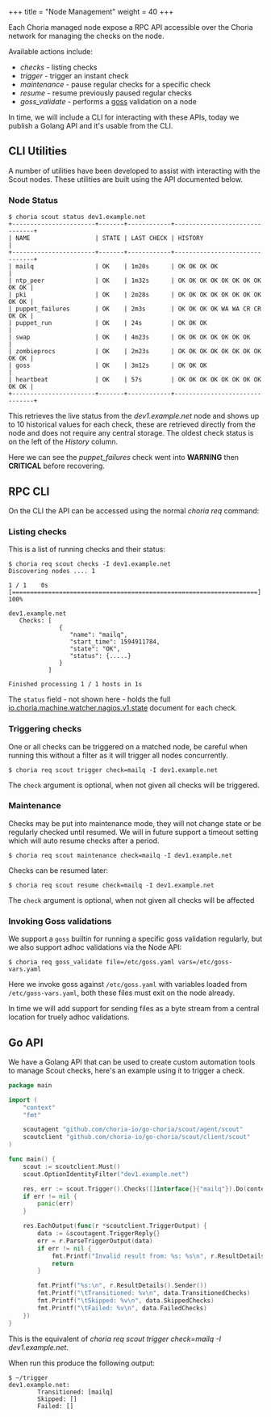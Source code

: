 +++
title = "Node Management"
weight = 40
+++

Each Choria managed node expose a RPC API accessible over the Choria network for managing the checks on the node.

Available actions include:

 * *checks* - listing checks
 * *trigger* - trigger an instant check
 * *maintenance* - pause regular checks for a specific check
 * *resume* - resume previously paused regular checks
 * *goss_validate* - performs a [goss](https://github.com/aelsabbahy/goss) validation on a node
 
In time, we will include a CLI for interacting with these APIs, today we publish a Golang API and it's usable from the 
CLI.

## CLI Utilities

A number of utilities have been developed to assist with interacting with the Scout nodes. These utilities are built
using the API documented below.

### Node Status

```nohighlight
$ choria scout status dev1.example.net
+-----------------------+-------+------------+-------------------------------+
| NAME                  | STATE | LAST CHECK | HISTORY                       |
+-----------------------+-------+------------+-------------------------------+
| mailq                 | OK    | 1m20s      | OK OK OK OK                   |
| ntp_peer              | OK    | 1m32s      | OK OK OK OK OK OK OK OK OK OK |
| pki                   | OK    | 2m28s      | OK OK OK OK OK OK OK OK OK OK |
| puppet_failures       | OK    | 2m3s       | OK OK OK OK WA WA CR CR OK OK |
| puppet_run            | OK    | 24s        | OK OK OK                      |
| swap                  | OK    | 4m23s      | OK OK OK OK OK OK OK          |
| zombieprocs           | OK    | 2m23s      | OK OK OK OK OK OK OK OK OK OK |
| goss                  | OK    | 3m12s      | OK OK OK                      |
| heartbeat             | OK    | 57s        | OK OK OK OK OK OK OK OK OK OK |
+-----------------------+-------+------------+-------------------------------+
```

This retrieves the live status from the *dev1.example.net* node and shows up to 10 historical values for each check,
these are retrieved directly from the node and does not require any central storage. The oldest check status is on the
left of the *History* column.

Here we can see the *puppet_failures* check went into **WARNING** then **CRITICAL** before recovering.

## RPC CLI

On the CLI the API can be accessed using the normal _choria req_ command:

### Listing checks

This is a list of running checks and their status:

```nohighlight
$ choria req scout checks -I dev1.example.net
Discovering nodes .... 1

1 / 1    0s [====================================================================] 100%

dev1.example.net
   Checks: [
              {
                 "name": "mailq",
                 "start_time": 1594911784,
                 "state": "OK",
                 "status": {.....}
              }
           ]

Finished processing 1 / 1 hosts in 1s
```

The `status` field - not shown here - holds the full [io.choria.machine.watcher.nagios.v1.state](https://choria.io/schemas/choria/machine/watcher/nagios/v1/state_notification.json) document for each check.

### Triggering checks

One or all checks can be triggered on a matched node, be careful when running this without a filter as it will
trigger all nodes concurrently.

```nohighlight
$ choria req scout trigger check=mailq -I dev1.example.net
```

The `check` argument is optional, when not given all checks will be triggered.

### Maintenance

Checks may be put into maintenance mode, they will not change state or be regularly checked until resumed.  We will
in future support a timeout setting which will auto resume checks after a period.

```nohighlight
$ choria req scout maintenance check=mailq -I dev1.example.net
```

Checks can be resumed later:

```nohighlight
$ choria req scout resume check=mailq -I dev1.example.net
```

The `check` argument is optional, when not given all checks will be affected

### Invoking Goss validations

We support a `goss` builtin for running a specific goss validation regularly, but we also support adhoc validations
via the Node API:

```nohighlight
$ choria req goss_validate file=/etc/goss.yaml vars=/etc/goss-vars.yaml
```

Here we invoke goss against `/etc/goss.yaml` with variables loaded from `/etc/goss-vars.yaml`, both these files must
exit on the node already.

In time we will add support for sending files as a byte stream from a central location for truely adhoc validations.

## Go API

We have a Golang API that can be used to create custom automation tools to manage Scout checks, here's an example
using it to trigger a check.

```go
package main

import (
	"context"
	"fmt"

	scoutagent "github.com/choria-io/go-choria/scout/agent/scout"
	scoutclient "github.com/choria-io/go-choria/scout/client/scout"
)

func main() {
	scout := scoutclient.Must()
	scout.OptionIdentityFilter("dev1.example.net")

	res, err := scout.Trigger().Checks([]interface{}{"mailq"}).Do(context.Background())
	if err != nil {
		panic(err)
	}

	res.EachOutput(func(r *scoutclient.TriggerOutput) {
		data := &scoutagent.TriggerReply{}
		err = r.ParseTriggerOutput(data)
		if err != nil {
			fmt.Printf("Invalid result from: %s: %s\n", r.ResultDetails().Sender(), err)
			return
		}

		fmt.Printf("%s:\n", r.ResultDetails().Sender())
		fmt.Printf("\tTransitioned: %v\n", data.TransitionedChecks)
		fmt.Printf("\tSkipped: %v\n", data.SkippedChecks)
		fmt.Printf("\tFailed: %v\n", data.FailedChecks)
	})
}
```

This is the equivalent of _choria req scout trigger check=mailq -I dev1.example.net_.

When run this produce the following output:

```nohighlight
$ ~/trigger
dev1.example.net:
        Transitioned: [mailq]
        Skipped: []
        Failed: []
```
